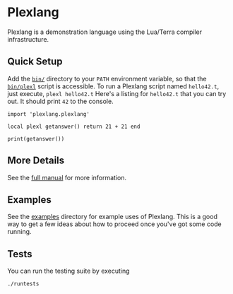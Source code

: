 
# Plexlang

Plexlang is a demonstration language using the Lua/Terra compiler
infrastructure.

## Quick Setup

Add the [`bin/`](bin) directory to your `PATH` environment variable, so that the [`bin/plexl`](bin/plexl) script is accessible.  To run a Plexlang script named `hello42.t`, just execute, 
```plexl hello42.t```
Here's a listing for `hello42.t` that you can try out.  It should print `42` to the console.
```
import 'plexlang.plexlang'

local plexl getanswer() return 21 + 21 end

print(getanswer())
```

## More Details

See the [full manual](docs/manual.md) for more information.

## Examples

See the [examples](examples) directory for example uses of Plexlang.  This is a good way to get a few ideas about how to proceed once you've got some code running.

## Tests

You can run the testing suite by executing
```
./runtests
```
